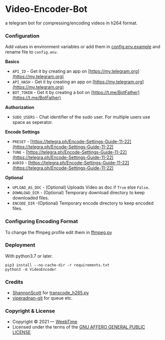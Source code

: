 # Video-Encoder-Bot
 a telegram bot for compressing/encoding videos in h264 format.

### Configuration
Add values in environment variables or add them in [config.env.example](/VideoEncoder/config.env.example) and rename file to `config.env`.

**Basics**
- `API_ID` - Get it by creating an app on [https://my.telegram.org](https://my.telegram.org)
- `API_HASH` - Get it by creating an app on [https://my.telegram.org](https://my.telegram.org)
- `BOT_TOKEN` - Get it by creating a bot on [https://t.me/BotFather](https://t.me/BotFather)

**Authorization**
- `SUDO_USERS` - Chat identifier of the sudo user. For multiple users use space as seperator.

**Encode Settings**
- `PRESET` - [https://telegra.ph/Encode-Settings-Guide-11-22](https://telegra.ph/Encode-Settings-Guide-11-22)
- `TUNE` - [https://telegra.ph/Encode-Settings-Guide-11-22](https://telegra.ph/Encode-Settings-Guide-11-22)
- `AUDIO` - [https://telegra.ph/Encode-Settings-Guide-11-22](https://telegra.ph/Encode-Settings-Guide-11-22)

**Optional**
- `UPLOAD_AS_DOC` - (Optional) Uploads Video as doc if `True` else `False`.
- `DOWNLOAD_DIR` - (Optional) Temporary download directory to keep downloaded files.
- `ENCODE_DIR` -(Optional) Temporary encode directory to keep encoded files.

### Configuring Encoding Format
To change the ffmpeg profile edit them in [ffmpeg.py](/bot/utils/ffmpeg.py)

### Deployment
With python3.7 or later.
```
pip3 install --no-cache-dir -r requirements.txt
python3 -m VideoEncoder
```

### Credits
- [ShannonScott](https://gist.github.com/ShannonScott) for [transcode_h265.py](https://gist.github.com/ShannonScott/6d807fc59bfa0356eee64fad66f9d9a8)
- [viperadnan-git](https://github.com/viperadnan-git/video-encoder-bot) for queue etc.

### Copyright & License
- Copyright &copy; 2021 &mdash; [WeebTime](https://github.com/WeebTime)
- Licensed under the terms of the [GNU AFFERO GENERAL PUBLIC LICENSE](./LICENSE)